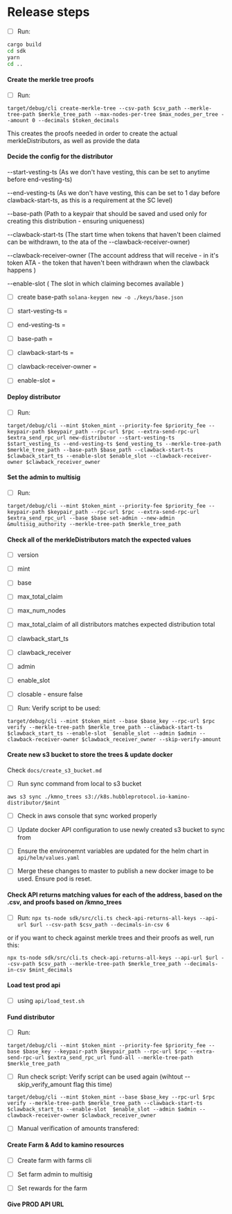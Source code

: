 # Release steps

- [ ] Run: 
```sh
cargo build
cd sdk
yarn
cd ..
```

#### Create the merkle tree proofs

- [ ] Run:
```
target/debug/cli create-merkle-tree --csv-path $csv_path --merkle-tree-path $merkle_tree_path --max-nodes-per-tree $max_nodes_per_tree --amount 0 --decimals $token_decimals
```
This creates the proofs needed in order to create the actual merkleDistributors, as well as provide the data 

#### Decide the config for the distributor

--start-vesting-ts (As we don't have vesting, this can be set to anytime before end-vesting-ts)

--end-vesting-ts (As we don't have vesting, this can be set to 1 day before clawback-start-ts, as this is a requirement at the SC level)

--base-path (Path to a keypair that should be saved and used only for creating this distribution - ensuring uniqueness)

--clawback-start-ts (The start time when tokens that haven't been claimed can be withdrawn, to the ata of the --clawback-receiver-owner)

--clawback-receiver-owner (The account address that will receive - in it's token ATA - the token that haven't been withdrawn when the clawback happens )

--enable-slot ( The slot in which claiming becomes available )

- [ ] create base-path `solana-keygen new -o ./keys/base.json`

- [ ] start-vesting-ts = 
- [ ] end-vesting-ts = 
- [ ] base-path = 
- [ ] clawback-start-ts = 
- [ ] clawback-receiver-owner = 
- [ ] enable-slot = 

#### Deploy distributor

- [ ] Run: 
```
target/debug/cli --mint $token_mint --priority-fee $priority_fee --keypair-path $keypair_path --rpc-url $rpc --extra-send-rpc-url $extra_send_rpc_url new-distributor --start-vesting-ts $start_vesting_ts --end-vesting-ts $end_vesting_ts --merkle-tree-path $merkle_tree_path --base-path $base_path --clawback-start-ts $clawback_start_ts --enable-slot $enable_slot --clawback-receiver-owner $clawback_receiver_owner
```

#### Set the admin to multisig

- [ ] Run:
```
target/debug/cli --mint $token_mint --priority-fee $priority_fee --keypair-path $keypair_path --rpc-url $rpc --extra-send-rpc-url $extra_send_rpc_url --base $base set-admin --new-admin &multisig_authority --merkle-tree-path $merkle_tree_path
```

#### Check all of the merkleDistributors match the expected values

- [ ] version
- [ ] mint
- [ ] base
- [ ] max_total_claim
- [ ] max_num_nodes
- [ ] max_total_claim of all distributors matches expected distribution total
- [ ] clawback_start_ts
- [ ] clawback_receiver 
- [ ] admin
- [ ] enable_slot
- [ ] closable - ensure false

- [ ] Run:
Verify script to be used: 
```
target/debug/cli --mint $token_mint --base $base_key --rpc-url $rpc verify --merkle-tree-path $merkle_tree_path --clawback-start-ts $clawback_start_ts --enable-slot  $enable_slot --admin $admin --clawback-receiver-owner $clawback_receiver_owner --skip-verify-amount
```

#### Create new s3 bucket to store the trees & update docker

Check `docs/create_s3_bucket.md` 

- [ ] Run sync command from local to s3 bucket 

`aws s3 sync ./kmno_trees s3://k8s.hubbleprotocol.io-kamino-distributor/$mint`

- [ ] Check in aws console that sync worked properly

- [ ] Update docker API configuration to use newly created s3 bucket to sync from

- [ ] Ensure the environemnt variables are updated for the helm chart in `api/helm/values.yaml`

- [ ] Merge these changes to master to publish a new docker image to be used. Ensure pod is reset.

#### Check API returns matching values for each of the address, based on the .csv, and proofs based on /kmno_trees

- [ ] Run:
`npx ts-node sdk/src/cli.ts check-api-returns-all-keys --api-url $url --csv-path $csv_path --decimals-in-csv 6`

or if you want to check against merkle trees and their proofs as well, run this:

`npx ts-node sdk/src/cli.ts check-api-returns-all-keys --api-url $url --csv-path $csv_path --merkle-tree-path $merkle_tree_path --decimals-in-csv $mint_decimals`

#### Load test prod api

- [ ] using `api/load_test.sh`

#### Fund distributor

- [ ] Run:
```
target/debug/cli --mint $token_mint --priority-fee $priority_fee --base $base_key --keypair-path $keypair_path --rpc-url $rpc --extra-send-rpc-url $extra_send_rpc_url fund-all --merkle-tree-path $merkle_tree_path
```

- [ ] Run check script:
Verify script can be used again (wihtout --skip_verify_amount flag this time)
```
target/debug/cli --mint $token_mint --base $base_key --rpc-url $rpc verify --merkle-tree-path $merkle_tree_path --clawback-start-ts $clawback_start_ts --enable-slot  $enable_slot --admin $admin --clawback-receiver-owner $clawback_receiver_owner
```

- [ ] Manual verification of amounts transfered:

#### Create Farm & Add to kamino resources 

- [ ] Create farm with farms cli

- [ ] Set farm admin to multisig

- [ ] Set rewards for the farm 


#### Give PROD API URL